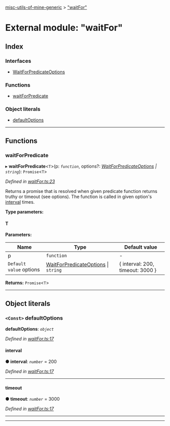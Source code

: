 [misc-utils-of-mine-generic](../README.md) > ["waitFor"](../modules/_waitfor_.md)

# External module: "waitFor"

## Index

### Interfaces

* [WaitForPredicateOptions](../interfaces/_waitfor_.waitforpredicateoptions.md)

### Functions

* [waitForPredicate](_waitfor_.md#waitforpredicate)

### Object literals

* [defaultOptions](_waitfor_.md#defaultoptions)

---

## Functions

<a id="waitforpredicate"></a>

###  waitForPredicate

▸ **waitForPredicate**<`T`>(p: *`function`*, options?: *[WaitForPredicateOptions](../interfaces/_waitfor_.waitforpredicateoptions.md) \| `string`*): `Promise`<`T`>

*Defined in [waitFor.ts:23](https://github.com/cancerberoSgx/misc-utils-of-mine/blob/1934db3/misc-utils-of-mine-generic/src/waitFor.ts#L23)*

Returns a promise that is resolved when given predicate function returns truthy or timeout (see options). The function is called in given option's [interval](../interfaces/_waitfor_.waitforpredicateoptions.md#interval) times.

**Type parameters:**

#### T 
**Parameters:**

| Name | Type | Default value |
| ------ | ------ | ------ |
| p | `function` | - |
| `Default value` options | [WaitForPredicateOptions](../interfaces/_waitfor_.waitforpredicateoptions.md) \| `string` |  { interval: 200, timeout: 3000 } |

**Returns:** `Promise`<`T`>

___

## Object literals

<a id="defaultoptions"></a>

### `<Const>` defaultOptions

**defaultOptions**: *`object`*

*Defined in [waitFor.ts:17](https://github.com/cancerberoSgx/misc-utils-of-mine/blob/1934db3/misc-utils-of-mine-generic/src/waitFor.ts#L17)*

<a id="defaultoptions.interval"></a>

####  interval

**● interval**: *`number`* = 200

*Defined in [waitFor.ts:17](https://github.com/cancerberoSgx/misc-utils-of-mine/blob/1934db3/misc-utils-of-mine-generic/src/waitFor.ts#L17)*

___
<a id="defaultoptions.timeout"></a>

####  timeout

**● timeout**: *`number`* = 3000

*Defined in [waitFor.ts:17](https://github.com/cancerberoSgx/misc-utils-of-mine/blob/1934db3/misc-utils-of-mine-generic/src/waitFor.ts#L17)*

___

___

